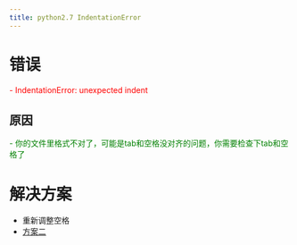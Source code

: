 ```yaml
---
title: python2.7 IndentationError
---
```


# 错误
<font color=red>
- IndentationError: unexpected indent
</font>

## 原因
<font color=green>
- 你的文件里格式不对了，可能是tab和空格没对齐的问题，你需要检查下tab和空格了
</font>

# 解决方案
- 重新调整空格
- [方案二](http://dikar.iteye.com/blog/308934)